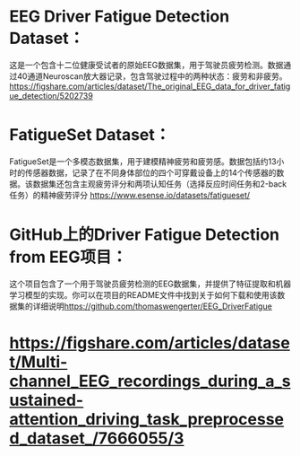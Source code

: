 
# EEG Driver Fatigue Detection Dataset：
这是一个包含十二位健康受试者的原始EEG数据集，用于驾驶员疲劳检测。数据通过40通道Neuroscan放大器记录，包含驾驶过程中的两种状态：疲劳和非疲劳。
https://figshare.com/articles/dataset/The_original_EEG_data_for_driver_fatigue_detection/5202739
# FatigueSet Dataset：
FatigueSet是一个多模态数据集，用于建模精神疲劳和疲劳感。数据包括约13小时的传感器数据，记录了在不同身体部位的四个可穿戴设备上的14个传感器的数据。该数据集还包含主观疲劳评分和两项认知任务（选择反应时间任务和2-back任务）的精神疲劳评分
https://www.esense.io/datasets/fatigueset/
# GitHub上的Driver Fatigue Detection from EEG项目：
这个项目包含了一个用于驾驶员疲劳检测的EEG数据集，并提供了特征提取和机器学习模型的实现。你可以在项目的README文件中找到关于如何下载和使用该数据集的详细说明​​
https://github.com/thomaswengerter/EEG_DriverFatigue
# https://figshare.com/articles/dataset/Multi-channel_EEG_recordings_during_a_sustained-attention_driving_task_preprocessed_dataset_/7666055/3
